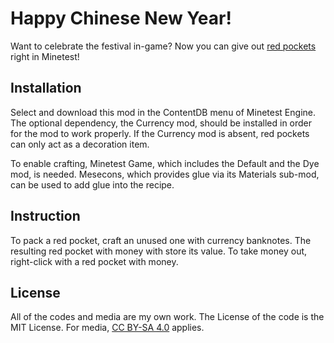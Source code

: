 # Happy Chinese New Year!
Want to celebrate the festival in-game? Now you can give out [red pockets](https://en.wikipedia.org/wiki/Red_envelope) right in Minetest!

## Installation
Select and download this mod in the ContentDB menu of Minetest Engine. The optional dependency, the Currency mod, should be installed in order for the mod to work properly. If the Currency mod is absent, red pockets can only act as a decoration item.

To enable crafting, Minetest Game, which includes the Default and the Dye mod, is needed. Mesecons, which provides glue via its Materials sub-mod, can be used to add glue into the recipe.

## Instruction
To pack a red pocket, craft an unused one with currency banknotes. The resulting red pocket with money with store its value. To take money out, right-click with a red pocket with money.

## License
All of the codes and media are my own work. The License of the code is the MIT License. For media, [CC BY-SA 4.0](https://creativecommons.org/licenses/by-sa/4.0/) applies.
